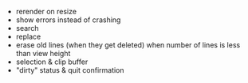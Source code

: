 * rerender on resize
* show errors instead of crashing
* search
* replace
* erase old lines (when they get deleted) when number of lines is less than view height
* selection & clip buffer
* "dirty" status & quit confirmation
